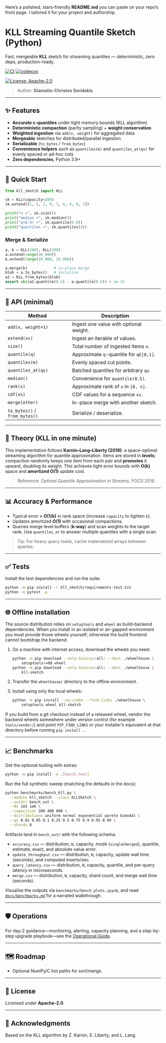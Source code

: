 Here’s a polished, stars-friendly **README.md** you can paste on your repo’s front page. I tailored it for your project and authorship.


# KLL Streaming Quantile Sketch (Python)
Fast, mergeable **KLL** sketch for streaming quantiles — deterministic, zero deps, production-ready.

[![CI](https://github.com/SaridakisStamatisChristos/kll_sketch/actions/workflows/ci.yml/badge.svg)](https://github.com/SaridakisStamatisChristos/kll_sketch/actions/workflows/ci.yml)
[![codecov](https://codecov.io/gh/SaridakisStamatisChristos/kll_sketch/branch/main/graph/badge.svg)](https://codecov.io/gh/SaridakisStamatisChristos/kll_sketch)

[![License: Apache-2.0](https://img.shields.io/badge/License-Apache--2.0-blue.svg)](LICENSE)

> Author: **Stamatis-Christos Saridakis**

---

## ✨ Features
- **Accurate ε-quantiles** under tight memory bounds (KLL algorithm)
- **Deterministic compaction** (parity sampling) + **weight conservation**
- **Weighted ingestion** via `add(x, weight)` for aggregated data
- **Mergeable** sketches for distributed/parallel ingestion
- **Serializable** (`to_bytes` / `from_bytes`)
- **Convenience helpers** such as `quantiles(m)` and `quantiles_at(qs)` for
  evenly spaced or ad-hoc cuts
- **Zero dependencies**, Python 3.9+

---

## 🚀 Quick Start
```python
from kll_sketch import KLL

sk = KLL(capacity=200)
sk.extend([1, 5, 2, 9, 3, 6, 4, 8, 7])

print("n =", sk.size())
print("median ≈", sk.median())
print("q(0.9) ≈", sk.quantile(0.9))
print("quartiles ≈", sk.quantiles(4))
```

### Merge & Serialize

```python
a, b = KLL(200), KLL(200)
a.extend(range(10_000))
b.extend(range(10_000, 20_000))

a.merge(b)            # in-place merge
blob = a.to_bytes()   # serialize
a2 = KLL.from_bytes(blob)
assert abs(a2.quantile(0.5) - a.quantile(0.5)) < 1e-12
```

---

## 🧰 API (minimal)

| Method                        | Description                             |
| ----------------------------- | --------------------------------------- |
| `add(x, weight=1)`            | Ingest one value with optional weight.  |
| `extend(xs)`                  | Ingest an iterable of values.           |
| `size()`                      | Total number of ingested items `n`.     |
| `quantile(q)`                 | Approximate `q`-quantile for `q∈[0,1]`. |
| `quantiles(m)`                | Evenly spaced cut points.               |
| `quantiles_at(qs)`            | Batched quantiles for arbitrary `qs`.   |
| `median()`                    | Convenience for `quantile(0.5)`.        |
| `rank(x)`                     | Approximate rank of `x` in `[0, n]`.    |
| `cdf(xs)`                     | CDF values for a sequence `xs`.         |
| `merge(other)`                | In-place merge with another sketch.     |
| `to_bytes()` / `from_bytes()` | Serialize / deserialize.                |

---

## 📐 Theory (KLL in one minute)

This implementation follows **Karnin–Lang–Liberty (2016)**: a space-optimal streaming algorithm for quantile approximation. Items are stored in **levels**; compaction randomly keeps one item from each pair and **promotes** it upward, doubling its weight. This achieves tight error bounds with **O(k)** space and **amortized O(1)** update cost.

> Reference: *Optimal Quantile Approximation in Streams*, FOCS 2016.

---

## 📊 Accuracy & Performance

* Typical error ≈ **O(1/k)** in rank space (increase `capacity` to tighten ε).
* Updates amortized **O(1)** with occasional compactions.
* Queries merge level buffers (**k-way**) and scan weights to the target rank.
  Use `quantiles_at` to answer multiple quantiles with a single scan.

> Tip: For heavy query loads, cache materialized arrays between queries.

---

## ✅ Tests

Install the test dependencies and run the suite:

```bash
python -m pip install -r kll_sketch/requirements-test.txt
python -m pytest -q
```

---

## 🌐 Offline installation

The source distribution relies on `setuptools` and `wheel` as build-backend
dependencies. When you install in an isolated or air-gapped environment you
must provide those wheels yourself; otherwise the build frontend cannot
bootstrap the backend.

1. On a machine with internet access, download the wheels you need:

   ```bash
   python -m pip download --only-binary=:all: --dest ./wheelhouse \
       setuptools>=68 wheel
   python -m pip download --only-binary=:all: --dest ./wheelhouse \
       kll-sketch
   ```

2. Transfer the `wheelhouse/` directory to the offline environment.

3. Install using only the local wheels:

   ```bash
   python -m pip install --no-index --find-links ./wheelhouse \
       setuptools wheel kll-sketch
   ```

If you build from a git checkout instead of a released wheel, vendor the
backend wheels somewhere under version control (for example
`tools/vendor/`) and point `PIP_FIND_LINKS` or your installer’s equivalent at
that directory before running `pip install .`.

---

## 📈 Benchmarks

Get the optional tooling with extras:

```bash
python -m pip install -e .[bench,test]
```

Run the full synthetic sweep (matching the defaults in the docs):

```bash
python benchmarks/bench_kll.py \
  --module kll_sketch --class KLLSketch \
  --outdir bench_out \
  --Ns 1e5 1e6 \
  --capacities 200 400 800 \
  --distributions uniform normal exponential pareto bimodal \
  --qs 0.01 0.05 0.1 0.25 0.5 0.75 0.9 0.95 0.99 \
  --shards 8
```

Artifacts land in `bench_out/` with the following schema:

- `accuracy.csv` — distribution, `N`, capacity, mode (`single`/`merged`), quantile, estimate, exact, and absolute value error.
- `update_throughput.csv` — distribution, `N`, capacity, update wall time (seconds), and computed inserts/sec.
- `query_latency.csv` — distribution, `N`, capacity, quantile, and per-query latency in microseconds.
- `merge.csv` — distribution, `N`, capacity, shard count, and merge wall time (seconds).

Visualise the outputs via `benchmarks/bench_plots.ipynb`, and read [`docs/benchmarks.md`](docs/benchmarks.md) for a narrated walkthrough.

---

## 🛡️ Operations

For day-2 guidance—monitoring, alerting, capacity planning, and a step-by-step upgrade playbook—see the [Operational Guide](docs/operations.md).

---

## 🗺️ Roadmap

* Optional NumPy/C hot paths for sort/merge.

---

## 📝 License

Licensed under **Apache-2.0**.

---

## 🙌 Acknowledgments

Based on the KLL algorithm by Z. Karnin, E. Liberty, and L. Lang.

```


